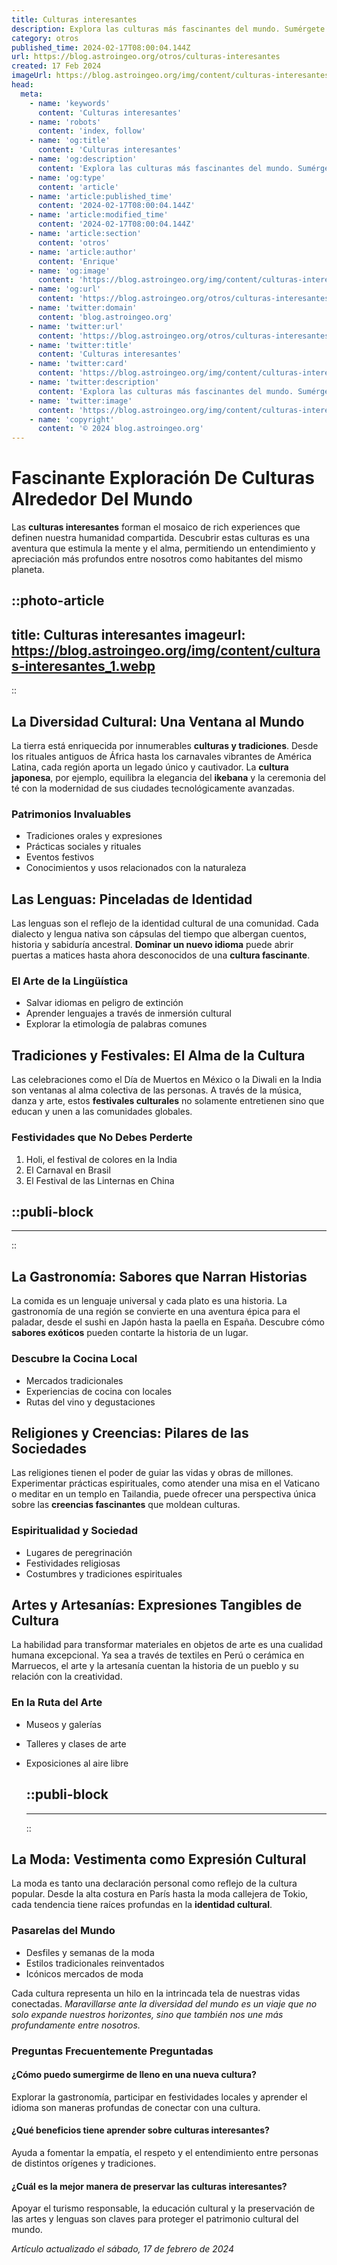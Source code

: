 ```yaml
---
title: Culturas interesantes
description: Explora las culturas más fascinantes del mundo. Sumérgete en tradiciones, costumbres y sabiduría milenaria. Descubre con nosotros.
category: otros
published_time: 2024-02-17T08:00:04.144Z
url: https://blog.astroingeo.org/otros/culturas-interesantes
created: 17 Feb 2024
imageUrl: https://blog.astroingeo.org/img/content/culturas-interesantes_1.webp
head:
  meta:
    - name: 'keywords'
      content: 'Culturas interesantes'
    - name: 'robots'
      content: 'index, follow'
    - name: 'og:title'
      content: 'Culturas interesantes'
    - name: 'og:description'
      content: 'Explora las culturas más fascinantes del mundo. Sumérgete en tradiciones, costumbres y sabiduría milenaria. Descubre con nosotros.'
    - name: 'og:type'
      content: 'article'
    - name: 'article:published_time'
      content: '2024-02-17T08:00:04.144Z'
    - name: 'article:modified_time'
      content: '2024-02-17T08:00:04.144Z'
    - name: 'article:section'
      content: 'otros'
    - name: 'article:author'
      content: 'Enrique'
    - name: 'og:image'
      content: 'https://blog.astroingeo.org/img/content/culturas-interesantes_1.webp'
    - name: 'og:url'
      content: 'https://blog.astroingeo.org/otros/culturas-interesantes'
    - name: 'twitter:domain'
      content: 'blog.astroingeo.org'
    - name: 'twitter:url'
      content: 'https://blog.astroingeo.org/otros/culturas-interesantes'
    - name: 'twitter:title'
      content: 'Culturas interesantes'
    - name: 'twitter:card'
      content: 'https://blog.astroingeo.org/img/content/culturas-interesantes_1.webp'
    - name: 'twitter:description'
      content: 'Explora las culturas más fascinantes del mundo. Sumérgete en tradiciones, costumbres y sabiduría milenaria. Descubre con nosotros.'
    - name: 'twitter:image'
      content: 'https://blog.astroingeo.org/img/content/culturas-interesantes_1.webp'
    - name: 'copyright'
      content: '© 2024 blog.astroingeo.org'
---
```

# Fascinante Exploración De Culturas Alrededor Del Mundo

Las **culturas interesantes** forman el mosaico de rich experiences que definen nuestra humanidad compartida. Descubrir estas culturas es una aventura que estimula la mente y el alma, permitiendo un entendimiento y apreciación más profundos entre nosotros como habitantes del mismo planeta.


::photo-article
---
title: Culturas interesantes
imageurl: https://blog.astroingeo.org/img/content/culturas-interesantes_1.webp
---
::


## La Diversidad Cultural: Una Ventana al Mundo
La tierra está enriquecida por innumerables **culturas y tradiciones**. Desde los rituales antiguos de África hasta los carnavales vibrantes de América Latina, cada región aporta un legado único y cautivador. La **cultura japonesa**, por ejemplo, equilibra la elegancia del **ikebana** y la ceremonia del té con la modernidad de sus ciudades tecnológicamente avanzadas.

### Patrimonios Invaluables
- Tradiciones orales y expresiones
- Prácticas sociales y rituales
- Eventos festivos
- Conocimientos y usos relacionados con la naturaleza

## Las Lenguas: Pinceladas de Identidad
Las lenguas son el reflejo de la identidad cultural de una comunidad. Cada dialecto y lengua nativa son cápsulas del tiempo que albergan cuentos, historia y sabiduría ancestral. **Dominar un nuevo idioma** puede abrir puertas a matices hasta ahora desconocidos de una **cultura fascinante**.

### El Arte de la Lingüística
- Salvar idiomas en peligro de extinción
- Aprender lenguajes a través de inmersión cultural
- Explorar la etimología de palabras comunes

## Tradiciones y Festivales: El Alma de la Cultura
Las celebraciones como el Día de Muertos en México o la Diwali en la India son ventanas al alma colectiva de las personas. A través de la música, danza y arte, estos **festivales culturales** no solamente entretienen sino que educan y unen a las comunidades globales.

### Festividades que No Debes Perderte
1. Holi, el festival de colores en la India
2. El Carnaval en Brasil
3. El Festival de las Linternas en China


  ::publi-block
  ---
  ---
  ::
  
  
## La Gastronomía: Sabores que Narran Historias
La comida es un lenguaje universal y cada plato es una historia. La gastronomía de una región se convierte en una aventura épica para el paladar, desde el sushi en Japón hasta la paella en España. Descubre cómo **sabores exóticos** pueden contarte la historia de un lugar.

### Descubre la Cocina Local
- Mercados tradicionales
- Experiencias de cocina con locales
- Rutas del vino y degustaciones

## Religiones y Creencias: Pilares de las Sociedades
Las religiones tienen el poder de guiar las vidas y obras de millones. Experimentar prácticas espirituales, como atender una misa en el Vaticano o meditar en un templo en Tailandia, puede ofrecer una perspectiva única sobre las **creencias fascinantes** que moldean culturas.

### Espiritualidad y Sociedad
- Lugares de peregrinación
- Festividades religiosas
- Costumbres y tradiciones espirituales

## Artes y Artesanías: Expresiones Tangibles de Cultura
La habilidad para transformar materiales en objetos de arte es una cualidad humana excepcional. Ya sea a través de textiles en Perú o cerámica en Marruecos, el arte y la artesanía cuentan la historia de un pueblo y su relación con la creatividad.

### En la Ruta del Arte
- Museos y galerías
- Talleres y clases de arte
- Exposiciones al aire libre


  ::publi-block
  ---
  ---
  ::
  
  
## La Moda: Vestimenta como Expresión Cultural
La moda es tanto una declaración personal como reflejo de la cultura popular. Desde la alta costura en París hasta la moda callejera de Tokio, cada tendencia tiene raíces profundas en la **identidad cultural**.

### Pasarelas del Mundo
- Desfiles y semanas de la moda
- Estilos tradicionales reinventados
- Icónicos mercados de moda

Cada cultura representa un hilo en la intrincada tela de nuestras vidas conectadas. *Maravillarse ante la diversidad del mundo es un viaje que no solo expande nuestros horizontes, sino que también nos une más profundamente entre nosotros.*

### Preguntas Frecuentemente Preguntadas
#### ¿Cómo puedo sumergirme de lleno en una nueva cultura?
Explorar la gastronomía, participar en festividades locales y aprender el idioma son maneras profundas de conectar con una cultura.

#### ¿Qué beneficios tiene aprender sobre culturas interesantes?
Ayuda a fomentar la empatía, el respeto y el entendimiento entre personas de distintos orígenes y tradiciones.

#### ¿Cuál es la mejor manera de preservar las culturas interesantes?
Apoyar el turismo responsable, la educación cultural y la preservación de las artes y lenguas son claves para proteger el patrimonio cultural del mundo.

_Artículo actualizado el sábado, 17 de febrero de 2024_